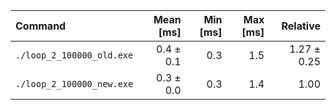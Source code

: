 | Command | Mean [ms] | Min [ms] | Max [ms] | Relative |
|:---|---:|---:|---:|---:|
| `./loop_2_100000_old.exe` | 0.4 ± 0.1 | 0.3 | 1.5 | 1.27 ± 0.25 |
| `./loop_2_100000_new.exe` | 0.3 ± 0.0 | 0.3 | 1.4 | 1.00 |
